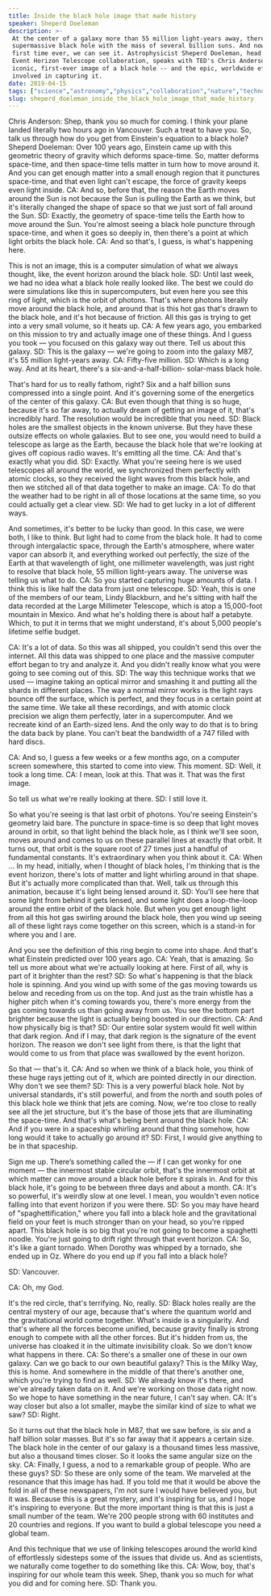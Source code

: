 ```yaml
---
title: Inside the black hole image that made history
speaker: Sheperd Doeleman
description: >-
 At the center of a galaxy more than 55 million light-years away, there's a
 supermassive black hole with the mass of several billion suns. And now, for the
 first time ever, we can see it. Astrophysicist Sheperd Doeleman, head of the
 Event Horizon Telescope collaboration, speaks with TED's Chris Anderson about the
 iconic, first-ever image of a black hole -- and the epic, worldwide effort
 involved in capturing it.
date: 2019-04-15
tags: ["science","astronomy","physics","collaboration","nature","technology","universe","visualizations","telescopes","space"]
slug: sheperd_doeleman_inside_the_black_hole_image_that_made_history
---
```


Chris Anderson: Shep, thank you so much for coming. I think your plane landed literally
two hours ago in Vancouver. Such a treat to have you. So, talk us through how do you get
from Einstein's equation to a black hole? Sheperd Doeleman: Over 100 years ago, Einstein
came up with this geometric theory of gravity which deforms space-time. So, matter deforms
space-time, and then space-time tells matter in turn how to move around it. And you can
get enough matter into a small enough region that it punctures space-time, and that even
light can't escape, the force of gravity keeps even light inside. CA: And so, before that,
the reason the Earth moves around the Sun is not because the Sun is pulling the Earth as
we think, but it's literally changed the shape of space so that we just sort of fall
around the Sun. SD: Exactly, the geometry of space-time tells the Earth how to move around
the Sun. You're almost seeing a black hole puncture through space-time, and when it goes
so deeply in, then there's a point at which light orbits the black hole. CA: And so that's,
I guess, is what's happening here.

This is not an image, this is a computer simulation of what we always thought, like, the
event horizon around the black hole. SD: Until last week, we had no idea what a black hole
really looked like. The best we could do were simulations like this in supercomputers, but
even here you see this ring of light, which is the orbit of photons. That's where photons
literally move around the black hole, and around that is this hot gas that's drawn to the
black hole, and it's hot because of friction. All this gas is trying to get into a very
small volume, so it heats up. CA: A few years ago, you embarked on this mission to try and
actually image one of these things. And I guess you took — you focused on this galaxy way
out there. Tell us about this galaxy. SD: This is the galaxy — we're going to zoom into the
galaxy M87, it's 55 million light-years away. CA: Fifty-five million. SD: Which is a long
way. And at its heart, there's a six-and-a-half-billion- solar-mass black
hole.

That's hard for us to really fathom, right? Six and a half billion suns compressed into a
single point. And it's governing some of the energetics of the center of this galaxy. CA:
But even though that thing is so huge, because it's so far away, to actually dream of
getting an image of it, that's incredibly hard. The resolution would be incredible that
you need. SD: Black holes are the smallest objects in the known universe. But they have
these outsize effects on whole galaxies. But to see one, you would need to build a
telescope as large as the Earth, because the black hole that we're looking at gives off
copious radio waves. It's emitting all the time. CA: And that's exactly what you did. SD:
Exactly. What you're seeing here is we used telescopes all around the world, we
synchronized them perfectly with atomic clocks, so they received the light waves from this
black hole, and then we stitched all of that data together to make an image. CA: To do that
the weather had to be right in all of those locations at the same time, so you could
actually get a clear view. SD: We had to get lucky in a lot of different
ways.

And sometimes, it's better to be lucky than good. In this case, we were both, I like to
think. But light had to come from the black hole. It had to come through intergalactic
space, through the Earth's atmosphere, where water vapor can absorb it, and everything
worked out perfectly, the size of the Earth at that wavelength of light, one millimeter
wavelength, was just right to resolve that black hole, 55 million light-years away. The
universe was telling us what to do. CA: So you started capturing huge amounts of data. I
think this is like half the data from just one telescope. SD: Yeah, this is one of the
members of our team, Lindy Blackburn, and he's sitting with half the data recorded at the
Large Millimeter Telescope, which is atop a 15,000-foot mountain in Mexico. And what he's
holding there is about half a petabyte. Which, to put it in terms that we might
understand, it's about 5,000 people's lifetime selfie budget.

CA: It's a lot of data. So this was all shipped, you couldn't send this over the internet.
All this data was shipped to one place and the massive computer effort began to try and
analyze it. And you didn't really know what you were going to see coming out of this. SD:
The way this technique works that we used — imagine taking an optical mirror and smashing
it and putting all the shards in different places. The way a normal mirror works is the
light rays bounce off the surface, which is perfect, and they focus in a certain point at
the same time. We take all these recordings, and with atomic clock precision we align them
perfectly, later in a supercomputer. And we recreate kind of an Earth-sized lens. And the
only way to do that is to bring the data back by plane. You can't beat the bandwidth of a
747 filled with hard discs.

CA: And so, I guess a few weeks or a few months ago, on a computer screen somewhere, this
started to come into view. This moment. SD: Well, it took a long time. CA: I mean, look at
this. That was it. That was the first image.

So tell us what we're really looking at there. SD: I still love it.

So what you're seeing is that last orbit of photons. You're seeing Einstein's geometry
laid bare. The puncture in space-time is so deep that light moves around in orbit, so that
light behind the black hole, as I think we'll see soon, moves around and comes to us on
these parallel lines at exactly that orbit. It turns out, that orbit is the square root of
27 times just a handful of fundamental constants. It's extraordinary when you think about
it. CA: When ... In my head, initially, when I thought of black holes, I'm thinking that is
the event horizon, there's lots of matter and light whirling around in that shape. But
it's actually more complicated than that. Well, talk us through this animation, because
it's light being lensed around it. SD: You'll see here that some light from behind it gets
lensed, and some light does a loop-the-loop around the entire orbit of the black hole. But
when you get enough light from all this hot gas swirling around the black hole, then you
wind up seeing all of these light rays come together on this screen, which is a stand-in
for where you and I are.

And you see the definition of this ring begin to come into shape. And that's what Einstein
predicted over 100 years ago. CA: Yeah, that is amazing. So tell us more about what we're
actually looking at here. First of all, why is part of it brighter than the rest? SD: So
what's happening is that the black hole is spinning. And you wind up with some of the gas
moving towards us below and receding from us on the top. And just as the train whistle has
a higher pitch when it's coming towards you, there's more energy from the gas coming
towards us than going away from us. You see the bottom part brighter because the light is
actually being boosted in our direction. CA: And how physically big is that? SD: Our entire
solar system would fit well within that dark region. And if I may, that dark region is the
signature of the event horizon. The reason we don't see light from there, is that the
light that would come to us from that place was swallowed by the event
horizon.

So that — that's it. CA: And so when we think of a black hole, you think of these huge rays
jetting out of it, which are pointed directly in our direction. Why don't we see them? SD:
This is a very powerful black hole. Not by universal standards, it's still powerful, and
from the north and south poles of this black hole we think that jets are coming. Now,
we're too close to really see all the jet structure, but it's the base of those jets that
are illuminating the space-time. And that's what's being bent around the black hole. CA:
And if you were in a spaceship whirling around that thing somehow, how long would it take
to actually go around it? SD: First, I would give anything to be in that
spaceship.

Sign me up. There’s something called the — if I can get wonky for one moment — the
innermost stable circular orbit, that's the innermost orbit at which matter can move
around a black hole before it spirals in. And for this black hole, it's going to be
between three days and about a month. CA: It's so powerful, it's weirdly slow at one level.
I mean, you wouldn't even notice falling into that event horizon if you were there. SD: So
you may have heard of "spaghettification," where you fall into a black hole and the
gravitational field on your feet is much stronger than on your head, so you're ripped
apart. This black hole is so big that you're not going to become a spaghetti noodle.
You're just going to drift right through that event horizon. CA: So, it's like a giant
tornado. When Dorothy was whipped by a tornado, she ended up in Oz. Where do you end up if
you fall into a black hole?

SD: Vancouver.

CA: Oh, my God.

It's the red circle, that's terrifying. No, really. SD: Black holes really are the central
mystery of our age, because that's where the quantum world and the gravitational world
come together. What's inside is a singularity. And that's where all the forces become
unified, because gravity finally is strong enough to compete with all the other forces.
But it's hidden from us, the universe has cloaked it in the ultimate invisibility cloak.
So we don't know what happens in there. CA: So there's a smaller one of these in our own
galaxy. Can we go back to our own beautiful galaxy? This is the Milky Way, this is home.
And somewhere in the middle of that there's another one, which you're trying to find as
well. SD: We already know it's there, and we've already taken data on it. And we're working
on those data right now. So we hope to have something in the near future, I can't say
when. CA: It's way closer but also a lot smaller, maybe the similar kind of size to what we
saw? SD: Right.

So it turns out that the black hole in M87, that we saw before, is six and a half billion
solar masses. But it's so far away that it appears a certain size. The black hole in the
center of our galaxy is a thousand times less massive, but also a thousand times closer.
So it looks the same angular size on the sky. CA: Finally, I guess, a nod to a remarkable
group of people. Who are these guys? SD: So these are only some of the team. We marveled at
the resonance that this image has had. If you told me that it would be above the fold in
all of these newspapers, I'm not sure I would have believed you, but it was. Because this
is a great mystery, and it's inspiring for us, and I hope it's inspiring to everyone. But
the more important thing is that this is just a small number of the team. We're 200 people
strong with 60 institutes and 20 countries and regions. If you want to build a global
telescope you need a global team.

And this technique that we use of linking telescopes around the world kind of effortlessly
sidesteps some of the issues that divide us. And as scientists, we naturally come together
to do something like this. CA: Wow, boy, that's inspiring for our whole team this week.
Shep, thank you so much for what you did and for coming here. SD: Thank
you.

<!--
ad_duration=3.33
comment_count=89
event="TED2019"
external_start_time=0
has_talk_citation=0
intro_duration=11.82
is_subtitle_required="False"
is_talk_featured="True"
language="en"
language_swap="False"
native_language="en"
number_of_related_talks=6
number_of_speakers=1
number_of_subtitled_videos=25
number_of_tags=10
number_of_talk_download_languages=25
number_of_talk_more_resources=1
number_of_talk_recommendations=0
number_of_talks_take_actions=0
post_ad_duration=0.83
published_timestamp="2019-04-18 14:58:46"
recording_date="2019-04-15"
speaker_description="Astrophysicist"
speaker_is_published=1
speaker_name="Sheperd Doeleman"
talk_name="Inside the black hole image that made history"
talks_tags=["science","astronomy","physics","collaboration","nature","technology","universe","visualizations","telescopes","space"]
talks_take_action=[]
url_photo_speaker="https://pe.tedcdn.com/images/ted/f9edf763bba2e6e0c39f956f9039fe076e636d29_254x191.jpg"
url_photo_talk="https://s3.amazonaws.com/talkstar-photos/uploads/59698549-2c0a-421b-970f-ff6381a6f8c6/SheperdDoeleman_2019-embed.jpg"
url_webpage="https://www.ted.com/talks/sheperd_doeleman_inside_the_black_hole_image_that_made_history"
video_type_name="TED Stage Talk"
-->
